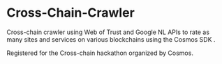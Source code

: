 # Cross-Chain-Crawler
Cross-chain crawler using Web of Trust and Google NL APIs to rate as many sites and services on various blockchains using the Cosmos SDK .

Registered for the Cross-chain hackathon organized by Cosmos.
